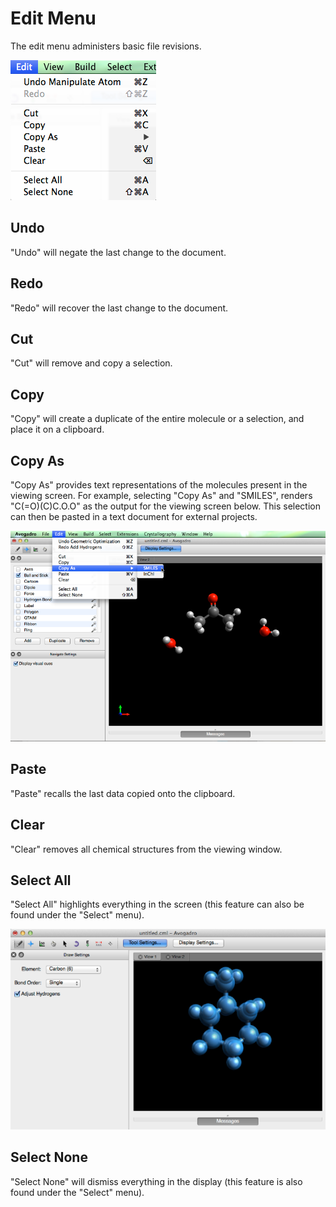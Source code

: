 # Edit Menu

The edit menu administers basic file revisions.

![](../../_images/ab0abbfc-1551-4c45-b76b-02573e62ed4c.png)

## Undo

"Undo" will negate the last change to the document.

## Redo

"Redo" will recover the last change to the document.

## Cut

"Cut" will remove and copy a selection.

## Copy

"Copy" will create a duplicate of the entire molecule or a selection, and place it on a clipboard.

## Copy As

"Copy As" provides text representations of the molecules present in the viewing screen. For example, selecting "Copy As" and "SMILES", renders "C\(=O\)\(C\)C.O.O" as the output for the viewing screen below. This selection can then be pasted in a text document for external projects.

![](../../_images/copy-as.png)

## Paste

"Paste" recalls the last data copied onto the clipboard.

## Clear

"Clear" removes all chemical structures from the viewing window.

## Select All

"Select All" highlights everything in the screen \(this feature can also be found under the "Select" menu\).

![](../../_images/select-all.png)

## Select None

"Select None" will dismiss everything in the display \(this feature is also found under the "Select" menu\).

